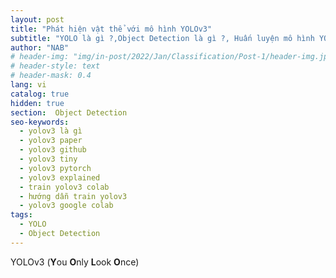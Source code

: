 ```yaml
---
layout: post
title: "Phát hiện vật thể với mô hình YOLOv3"
subtitle: "YOLO là gì ?,Object Detection là gì ?, Huấn luyện mô hình YOLO trên Google Colab?"
author: "NAB"
# header-img: "img/in-post/2022/Jan/Classification/Post-1/header-img.jpg"
# header-style: text
# header-mask: 0.4
lang: vi
catalog: true
hidden: true
section:  Object Detection
seo-keywords:
  - yolov3 là gì
  - yolov3 paper
  - yolov3 github
  - yolov3 tiny
  - yolov3 pytorch
  - yolov3 explained
  - train yolov3 colab
  - hướng dẫn train yolov3
  - yolov3 google colab
tags:
  - YOLO
  - Object Detection
---
```


YOLOv3 (**Y**ou **O**nly **L**ook **O**nce)